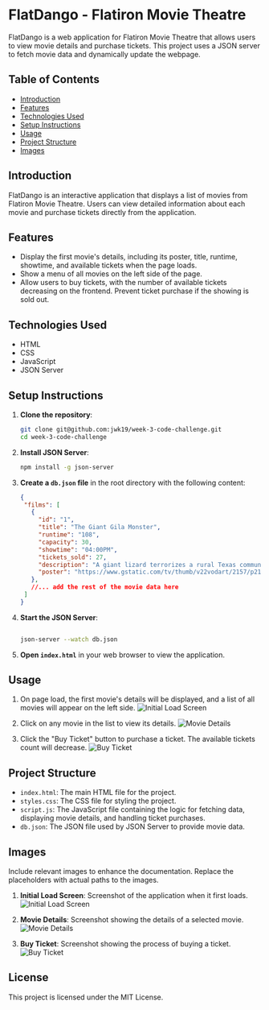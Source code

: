 # FlatDango - Flatiron Movie Theatre

FlatDango is a web application for Flatiron Movie Theatre that allows users to view movie details and purchase tickets. This project uses a JSON server to fetch movie data and dynamically update the webpage.

## Table of Contents

- [Introduction](#introduction)
- [Features](#features)
- [Technologies Used](#technologies-used)
- [Setup Instructions](#setup-instructions)
- [Usage](#usage)
- [Project Structure](#project-structure)
- [Images](#images)

## Introduction

FlatDango is an interactive application that displays a list of movies from Flatiron Movie Theatre. Users can view detailed information about each movie and purchase tickets directly from the application.

## Features

- Display the first movie's details, including its poster, title, runtime, showtime, and available tickets when the page loads.
- Show a menu of all movies on the left side of the page.
- Allow users to buy tickets, with the number of available tickets decreasing on the frontend. Prevent ticket purchase if the showing is sold out.

## Technologies Used

- HTML
- CSS
- JavaScript
- JSON Server

## Setup Instructions

1. **Clone the repository**:

    ```sh
    git clone git@github.com:jwk19/week-3-code-challenge.git
    cd week-3-code-challenge
    ```

2. **Install JSON Server**:

    ```sh
    npm install -g json-server
    ```

3. **Create a `db.json` file** in the root directory with the following content:

    ```json
    {
     "films": [
       {
         "id": "1",
         "title": "The Giant Gila Monster",
         "runtime": "108",
         "capacity": 30,
         "showtime": "04:00PM",
         "tickets_sold": 27,
         "description": "A giant lizard terrorizes a rural Texas community and a heroic teenager attempts to destroy the creature.",
         "poster": "https://www.gstatic.com/tv/thumb/v22vodart/2157/p2157_v_v8_ab.jpg"
       },
       //... add the rest of the movie data here
     ]
    }
    ```

4. **Start the JSON Server**:

    ```sh

    json-server --watch db.json
    ```

5. **Open `index.html`** in your web browser to view the application.

## Usage

1. On page load, the first movie's details will be displayed, and a list of all movies will appear on the left side.
   ![Initial Load Screen](/images/initial-load-screen-flatdango.png)

2. Click on any movie in the list to view its details.
   ![Movie Details](/images/movie-details.png)

3. Click the "Buy Ticket" button to purchase a ticket. The available tickets count will decrease.
   ![Buy Ticket](/images/buy-ticket-button.png)

## Project Structure

- `index.html`: The main HTML file for the project.
- `styles.css`: The CSS file for styling the project.
- `script.js`: The JavaScript file containing the logic for fetching data, displaying movie details, and handling ticket purchases.
- `db.json`: The JSON file used by JSON Server to provide movie data.

## Images

Include relevant images to enhance the documentation. Replace the placeholders with actual paths to the images.

1. **Initial Load Screen**: Screenshot of the application when it first loads.
   ![Initial Load Screen](/images/initial-load-screen-flatdango.png)

2. **Movie Details**: Screenshot showing the details of a selected movie.
   ![Movie Details](/images/movie-details.png)

3. **Buy Ticket**: Screenshot showing the process of buying a ticket.
   ![Buy Ticket](/images/buy-ticket-button.png)

## License

This project is licensed under the MIT License.
